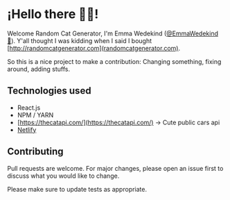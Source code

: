 # ¡Hello there 🙋‍♀️!

Welcome Random Cat Generator, I'm Emma Wedekind ([@EmmaWedekind🐞](https://twitter.com/EmmaWedekind)). Y'all thought I was kidding when I said I bought [http://randomcatgenerator.com](randomcatgenerator.com).

So this is a nice project to make a contribution: Changing something, fixing around, adding stuffs. 

## Technologies used

- React.js
- NPM / YARN
- [https://thecatapi.com/](https://thecatapi.com/) -> Cute public cars api
- [Netlify](https://www.netlify.com/)

## Contributing
Pull requests are welcome. For major changes, please open an issue first to discuss what you would like to change.

Please make sure to update tests as appropriate.
